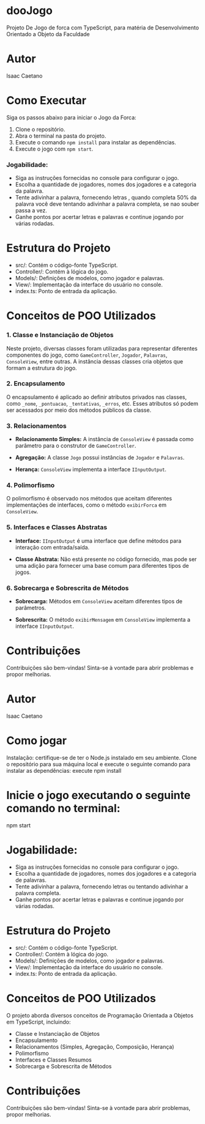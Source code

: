 # dooJogo
Projeto De Jogo de forca com TypeScript, para matéria de Desenvolvimento Orientado a Objeto da Faculdade

# Autor
Isaac Caetano 

# Como Executar

Siga os passos abaixo para iniciar o Jogo da Forca:

1. Clone o repositório.
2. Abra o terminal na pasta do projeto.
3. Execute o comando `npm install` para instalar as dependências.
4. Execute o jogo com `npm start`.


### Jogabilidade:

* Siga as instruções fornecidas no console para configurar o jogo.
* Escolha a quantidade de jogadores, nomes dos jogadores e a categoria da palavra.
* Tente adivinhar a palavra, fornecendo letras , quando completa 50% da palavra você deve tentando adivinhar a palavra completa, se nao souber passa a vez.
* Ganhe pontos por acertar letras e palavras e continue jogando por várias rodadas.
  
# Estrutura do Projeto

* src/: Contém o código-fonte TypeScript.
* Controller/: Contém   à lógica do jogo.
* Models/: Definições de modelos, como jogador e palavras.
* View/: Implementação da interface do usuário no console.
* index.ts: Ponto de entrada da aplicação.

# Conceitos de POO Utilizados

### 1. Classe e Instanciação de Objetos

Neste projeto, diversas classes foram utilizadas para representar diferentes componentes do jogo, como `GameController`, `Jogador`, `Palavras`, `ConsoleView`, entre outras. A instância dessas classes cria objetos que formam a estrutura do jogo.

### 2. Encapsulamento

O encapsulamento é aplicado ao definir atributos privados nas classes, como `_nome`, `_pontuacao`, `_tentativas`, `_erros`, etc. Esses atributos só podem ser acessados por meio dos métodos públicos da classe.

### 3. Relacionamentos

- **Relacionamento Simples:** A instância de `ConsoleView` é passada como parâmetro para o construtor de `GameController`.
  
- **Agregação:** A classe `Jogo` possui instâncias de `Jogador` e `Palavras`.

- **Herança:** `ConsoleView` implementa a interface `IInputOutput`.

### 4. Polimorfismo

O polimorfismo é observado nos métodos que aceitam diferentes implementações de interfaces, como o método `exibirForca` em `ConsoleView`.

### 5. Interfaces e Classes Abstratas

- **Interface:** `IInputOutput` é uma interface que define métodos para interação com entrada/saída.
  
- **Classe Abstrata:** Não está presente no código fornecido, mas pode ser uma adição para fornecer uma base comum para diferentes tipos de jogos.

### 6. Sobrecarga e Sobrescrita de Métodos

- **Sobrecarga:** Métodos em `ConsoleView` aceitam diferentes tipos de parâmetros.
  
- **Sobrescrita:** O método `exibirMensagem` em `ConsoleView` implementa a interface `IInputOutput`.


# Contribuições

Contribuições são bem-vindas! Sinta-se à vontade para abrir problemas e propor melhorias.

# Autor
Isaac Caetano 



# Como jogar

Instalação: certifique-se de ter o Node.js instalado em seu ambiente. Clone o repositório para sua máquina local e execute o seguinte comando para instalar as dependências: execute npm install


# Inicie o jogo executando o seguinte comando no terminal:
 npm start

# Jogabilidade:

* Siga as instruções fornecidas no console para configurar o jogo.
* Escolha a quantidade de jogadores, nomes dos jogadores e a categoria de palavras.
* Tente adivinhar a palavra, fornecendo letras ou tentando adivinhar a palavra completa.
* Ganhe pontos por acertar letras e palavras e continue jogando por várias rodadas.
  
# Estrutura do Projeto

* src/: Contém o código-fonte TypeScript.
* Controller/: Contém   à lógica do jogo.
* Models/: Definições de modelos, como jogador e palavras.
* View/: Implementação da interface do usuário no console.
* index.ts: Ponto de entrada da aplicação.

# Conceitos de POO Utilizados
O projeto aborda diversos conceitos de Programação Orientada a Objetos em TypeScript, incluindo:

* Classe e Instanciação de Objetos
* Encapsulamento
* Relacionamentos (Simples, Agregação, Composição, Herança)
* Polimorfismo
* Interfaces e Classes Resumos
* Sobrecarga e Sobrescrita de Métodos

# Contribuições

Contribuições são bem-vindas! Sinta-se à vontade para abrir problemas, propor melhorias.